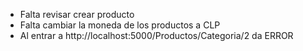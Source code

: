 
- Falta revisar crear producto
- Falta cambiar la moneda de los productos a CLP
- Al entrar a http://localhost:5000/Productos/Categoria/2 da ERROR